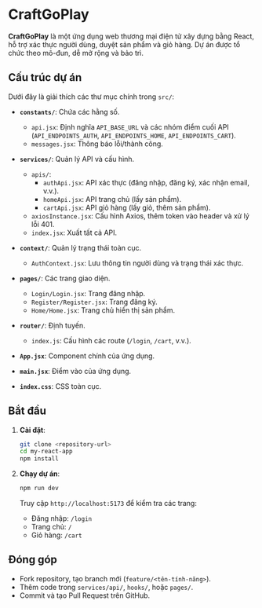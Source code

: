 # CraftGoPlay

**CraftGoPlay** là một ứng dụng web thương mại điện tử xây dựng bằng React, hỗ trợ xác thực người dùng, duyệt sản phẩm và giỏ hàng. Dự án được tổ chức theo mô-đun, dễ mở rộng và bảo trì.

## Cấu trúc dự án

Dưới đây là giải thích các thư mục chính trong `src/`:

- **`constants/`**: Chứa các hằng số.
  - `api.jsx`: Định nghĩa `API_BASE_URL` và các nhóm điểm cuối API (`API_ENDPOINTS_AUTH`, `API_ENDPOINTS_HOME`, `API_ENDPOINTS_CART`).
  - `messages.jsx`: Thông báo lỗi/thành công.

- **`services/`**: Quản lý API và cấu hình.
  - `apis/`:
    - `authApi.jsx`: API xác thực (đăng nhập, đăng ký, xác nhận email, v.v.).
    - `homeApi.jsx`: API trang chủ (lấy sản phẩm).
    - `cartApi.jsx`: API giỏ hàng (lấy giỏ, thêm sản phẩm).
  - `axiosInstance.jsx`: Cấu hình Axios, thêm token vào header và xử lý lỗi 401.
  - `index.jsx`: Xuất tất cả API.

- **`context/`**: Quản lý trạng thái toàn cục.
  - `AuthContext.jsx`: Lưu thông tin người dùng và trạng thái xác thực.

- **`pages/`**: Các trang giao diện.
  - `Login/Login.jsx`: Trang đăng nhập.
  - `Register/Register.jsx`: Trang đăng ký.
  - `Home/Home.jsx`: Trang chủ hiển thị sản phẩm.

- **`router/`**: Định tuyến.
  - `index.js`: Cấu hình các route (`/login`, `/cart`, v.v.).

- **`App.jsx`**: Component chính của ứng dụng.
- **`main.jsx`**: Điểm vào của ứng dụng.
- **`index.css`**: CSS toàn cục.

## Bắt đầu

1. **Cài đặt**:
   ```bash
   git clone <repository-url>
   cd my-react-app
   npm install
   ```

2. **Chạy dự án**:
   ```bash
   npm run dev
   ```
   Truy cập `http://localhost:5173` để kiểm tra các trang:
   - Đăng nhập: `/login`
   - Trang chủ: `/`
   - Giỏ hàng: `/cart`

## Đóng góp

- Fork repository, tạo branch mới (`feature/<tên-tính-năng>`).
- Thêm code trong `services/api/`, `hooks/`, hoặc `pages/`.
- Commit và tạo Pull Request trên GitHub.